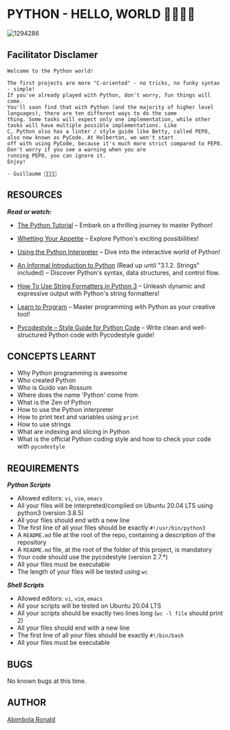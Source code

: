 # PYTHON - HELLO, WORLD 🧊🧊🧊🧊

![1294286](https://github.com/Ronnie5562/ML002/assets/110787129/b5f0cfd4-adcf-4a07-a019-a3832ab26d96)

## Facilitator Disclamer
```
Welcome to the Python world!

The first projects are more "C-oriented" - no tricks, no funky syntax - simple!
If you've already played with Python, don't worry, fun things will come.
You'll soon find that with Python (and the majority of higher level languages), there are ten different ways to do the same
thing. Some tasks will expect only one implementation, while other tasks will have multiple possible implementations. Like
C, Python also has a linter / style guide like Betty, called PEP8, also now known as PyCode. At Holberton, we won't start
off with using PyCode, because it's much more strict compared to PEP8. Don't worry if you see a warning when you are
running PEP8, you can ignore it.
Enjoy!

- Guillaume 🧊🧊🧊🧊
```

## RESOURCES
***Read or watch:***
- [The Python Tutorial](https://docs.python.org/3/tutorial/index.html) – Embark on a thrilling journey to master Python!

- [Whetting Your Appetite](https://docs.python.org/3/tutorial/appetite.html) – Explore Python's exciting possibilities!

- [Using the Python Interpreter](https://docs.python.org/3/tutorial/interpreter.html) – Dive into the interactive world of Python!

- [An Informal Introduction to Python](https://docs.python.org/3/tutorial/introduction.html) (Read up until "3.1.2. Strings" included) – Discover Python's syntax, data structures, and control flow.

- [How To Use String Formatters in Python 3](https://realpython.com/python-f-strings/) – Unleash dynamic and expressive output with Python's string formatters!

- [Learn to Program](https://www.youtube.com/playlist?list=PLGLfVvz_LVvTn3cK5e6LjhgGiSeVlIRwt) – Master programming with Python as your creative tool!

- [Pycodestyle – Style Guide for Python Code](https://pypi.org/project/pycodestyle/) – Write clean and well-structured Python code with Pycodestyle guide!

## CONCEPTS LEARNT

- Why Python programming is awesome
- Who created Python
- Who is Guido van Rossum
- Where does the name 'Python' come from
- What is the Zen of Python
- How to use the Python interpreter
- How to print text and variables using `print`
- How to use strings
- What are indexing and slicing in Python
- What is the official Python coding style and how to check your code with `pycodestyle`

## REQUIREMENTS
***Python Scripts***
- Allowed editors: `vi`, `vim`, `emacs`
- All your files will be interpreted/compiled on Ubuntu 20.04 LTS using python3 (version 3.8.5)
- All your files should end with a new line
- The first line of all your files should be exactly `#!/usr/bin/python3`
- A `README.md` file at the root of the repo, containing a description of the repository
- A `README.md` file, at the root of the folder of this project, is mandatory
- Your code should use the pycodestyle (version 2.7.*)
- All your files must be executable
- The length of your files will be tested using `wc`

***Shell Scripts***
- Allowed editors: `vi`, `vim`, `emacs`
- All your scripts will be tested on Ubuntu 20.04 LTS
- All your scripts should be exactly two lines long (`wc -l file` should print 2)
- All your files should end with a new line
- The first line of all your files should be exactly `#!/bin/bash`
- All your files must be executable

## BUGS
No known bugs at this time.

## AUTHOR
[Abimbola Ronald](https://www.linkedin.com/in/abimbola-ronald-977299224/)
